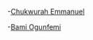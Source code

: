 -[Chukwurah Emmanuel](https://github.com/emmanuerl)

-[Bami Ogunfemi](https://github.com/bamiogunfemi)
